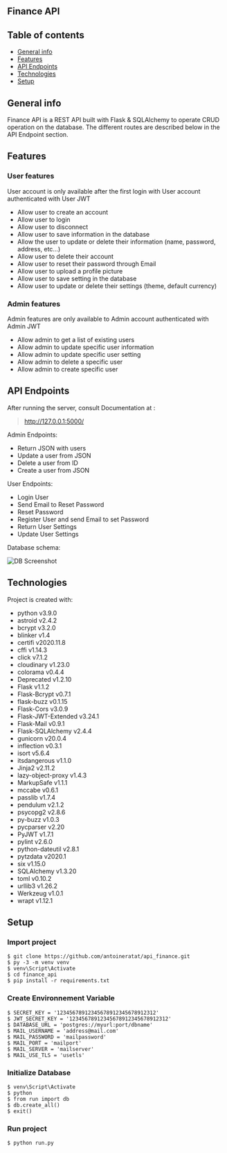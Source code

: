 ﻿## Finance API

## Table of contents

-   [General info](#general-info)
-   [Features](#features)
-   [API Endpoints](#api-endpoints)
-   [Technologies](#technologies)
-   [Setup](#setup)

## General info<a name="general-info"></a>

Finance API is a REST API built with Flask & SQLAlchemy to operate CRUD operation on the database. The different routes are described below in the API Endpoint section.

## Features<a name="features"></a>

### User features

User account is only available after the first login with User account authenticated with User JWT

-   Allow user to create an account
-   Allow user to login
-   Allow user to disconnect
-   Allow user to save information in the database
-   Allow the user to update or delete their information (name, password, address, etc…)
-   Allow user to delete their account
-   Allow user to reset their password through Email
-   Allow user to upload a profile picture
-   Allow user to save setting in the database
-   Allow user to update or delete their settings (theme, default currency)

### Admin features

Admin features are only available to Admin account authenticated with Admin JWT

-   Allow admin to get a list of existing users
-   Allow admin to update specific user information
-   Allow admin to update specific user setting
-   Allow admin to delete a specific user
-   Allow admin to create specific user

## API Endpoints<a name="api-endpoints"></a>

After running the server, consult Documentation at :

> http://127.0.0.1:5000/

Admin Endpoints:

-   Return JSON with users
-   Update a user from JSON
-   Delete a user from ID
-   Create a user from JSON

User Endpoints:

-   Login User
-   Send Email to Reset Password
-   Reset Password
-   Register User and send Email to set Password
-   Return User Settings
-   Update User Settings

Database schema:

![DB Screenshot](https://templars.guru/app/github/finance_api/1.png)

## Technologies<a name="technologies"></a>

Project is created with:

-   python v3.9.0
-   astroid v2.4.2
-   bcrypt v3.2.0
-   blinker v1.4
-   certifi v2020.11.8
-   cffi v1.14.3
-   click v7.1.2
-   cloudinary v1.23.0
-   colorama v0.4.4
-   Deprecated v1.2.10
-   Flask v1.1.2
-   Flask-Bcrypt v0.7.1
-   flask-buzz v0.1.15
-   Flask-Cors v3.0.9
-   Flask-JWT-Extended v3.24.1
-   Flask-Mail v0.9.1
-   Flask-SQLAlchemy v2.4.4
-   gunicorn v20.0.4
-   inflection v0.3.1
-   isort v5.6.4
-   itsdangerous v1.1.0
-   Jinja2 v2.11.2
-   lazy-object-proxy v1.4.3
-   MarkupSafe v1.1.1
-   mccabe v0.6.1
-   passlib v1.7.4
-   pendulum v2.1.2
-   psycopg2 v2.8.6
-   py-buzz v1.0.3
-   pycparser v2.20
-   PyJWT v1.7.1
-   pylint v2.6.0
-   python-dateutil v2.8.1
-   pytzdata v2020.1
-   six v1.15.0
-   SQLAlchemy v1.3.20
-   toml v0.10.2
-   urllib3 v1.26.2
-   Werkzeug v1.0.1
-   wrapt v1.12.1

## Setup<a name="setup"></a>

### Import project

```
$ git clone https://github.com/antoineratat/api_finance.git
$ py -3 -m venv venv
$ venv\Script\Activate
$ cd finance_api
$ pip install -r requirements.txt
```

### Create Environnement Variable

```
$ SECRET_KEY = '12345678912345678912345678912312'
$ JWT_SECRET_KEY = '12345678912345678912345678912312'
$ DATABASE_URL = 'postgres://myurl:port/dbname'
$ MAIL_USERNAME = 'address@mail.com'
$ MAIL_PASSWORD = 'mailpassword'
$ MAIL_PORT = 'mailport'
$ MAIL_SERVER = 'mailserver'
$ MAIL_USE_TLS = 'usetls'
```

### Initialize Database

```
$ venv\Script\Activate
$ python
$ from run import db
$ db.create_all()
$ exit()
```

### Run project

```
$ python run.py
```
